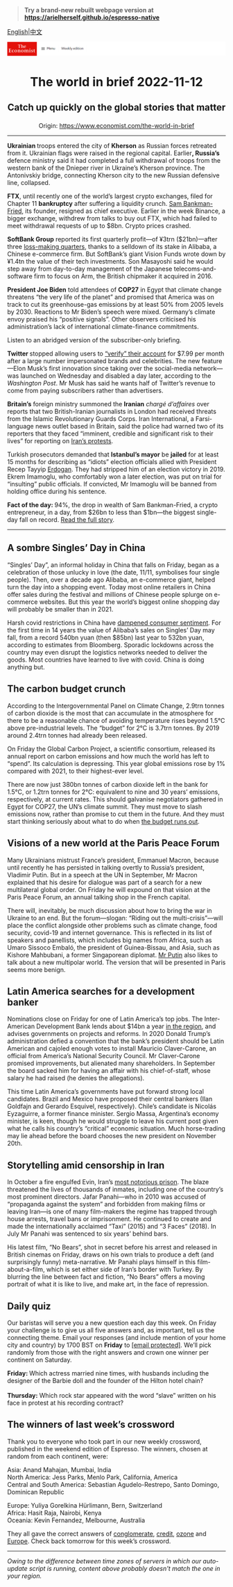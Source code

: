 > **Try a brand-new rebuilt webpage version at https://arielherself.github.io/espresso-native**

[English](https://github.com/arielherself/espresso/blob/main/README.md)|[中文](https://github-com.translate.goog/arielherself/espresso/blob/main/README.md?_x_tr_sl=en&_x_tr_tl=zh-CN&_x_tr_hl=zh-CN&_x_tr_pto=wapp)



![The Economist](menubar.png)

# <p align="center">The world in brief 2022-11-12</p>

## <p align="center">Catch up quickly on the global stories that matter</p>

<p align="center">Origin: <a href="https://www.economist.com/the-world-in-brief">https://www.economist.com/the-world-in-brief</a><hr>

<strong>Ukrainian </strong>troops entered the city of <strong>Kherson</strong> as Russian forces retreated from it. Ukrainian flags were raised in the regional capital. Earlier<strong>, Russia’s </strong>defence ministry said it had completed a full withdrawal of troops from the western bank of the Dnieper river in Ukraine’s Kherson province. The Antonivskiy bridge, connecting Kherson city to the new Russian defensive line, collapsed.

<strong>FTX</strong>, until recently one of the world’s largest crypto exchanges, filed for Chapter 11 <strong>bankruptcy</strong> after suffering a liquidity crunch. [Sam Bankman-Fried](https://www.economist.com/finance-and-economics/2022/11/09/the-spectacular-fall-of-ftx-and-sam-bankman-fried), its founder, resigned as chief executive. Earlier in the week Binance, a bigger exchange, withdrew from talks to buy out FTX, which had failed to meet withdrawal requests of up to $8bn. Crypto prices crashed.

<strong>SoftBank Group</strong> reported its first quarterly profit—of ¥3trn ($21bn)—after three [loss-making quarters](https://www.economist.com/business/2022/05/16/after-a-bruising-year-softbank-braces-for-more-pain), thanks to a selldown of its stake in Alibaba, a Chinese e-commerce firm. But SoftBank’s giant Vision Funds wrote down by ¥1.4tn the value of their tech investments. Son Masayoshi said he would step away from day-to-day management of the Japanese telecoms-and-software firm to focus on Arm, the British chipmaker it acquired in 2016.

<strong>President Joe Biden</strong> told attendees of <strong>COP27</strong> in Egypt that climate change threatens “the very life of the planet” and promised that America was on track to cut its greenhouse-gas emissions by at least 50% from 2005 levels by 2030. Reactions to Mr Biden’s speech were mixed. Germany’s climate envoy praised his “positive signals”. Other observers criticised his administration’s lack of international climate-finance commitments.

Listen to an abridged version of the subscriber-only briefing.

<strong>Twitter </strong>stopped allowing users to [“verify” their account](https://www.economist.com/business/2022/11/03/will-people-pay-8-a-month-for-twitter) for $7.99 per month after a large number impersonated brands and celebrities. The new feature—Elon Musk’s first innovation since taking over the social-media network—was launched on Wednesday and disabled a day later, according to the <em>Washington Post</em>. Mr Musk has said he wants half of Twitter’s revenue to come from paying subscribers rather than advertisers.

<strong>Britain’s</strong> foreign ministry summoned the <strong>Iranian</strong> <em>chargé d’affaires</em> over reports that two British-Iranian journalists in London had received threats from the Islamic Revolutionary Guards Corps. Iran International, a Farsi-language news outlet based in Britain, said the police had warned two of its reporters that they faced “imminent, credible and significant risk to their lives” for reporting on [Iran’s protests](https://www.economist.com/middle-east-and-africa/2022/10/12/despite-lethal-repression-irans-protests-continue).

Turkish prosecutors demanded that <strong>Istanbul’s mayor</strong> be <strong>jailed</strong> for at least 15 months for describing as “idiots” election officials allied with President Recep Tayyip [Erdogan](https://www.economist.com/culture/2022/11/03/recep-tayyip-erdogan-has-given-istanbul-a-controversial-makeover). They had stripped him of an election victory in 2019. Ekrem Imamoglu, who comfortably won a later election, was put on trial for “insulting” public officials. If convicted, Mr Imamoglu will be banned from holding office during his sentence.

<strong>Fact of the day: </strong>94%, the drop in wealth of Sam Bankman-Fried, a crypto entrepreneur, in a day, from $26bn to less than $1bn—the biggest single-day fall on record. [Read the full story](https://www.economist.com/finance-and-economics/2022/11/09/the-spectacular-fall-of-ftx-and-sam-bankman-fried).

----------

## A sombre Singles’ Day in China

“Singles’ Day”, an informal holiday in China that falls on Friday, began as a celebration of those unlucky in love (the date, 11/11, symbolises four single people). Then, over a decade ago Alibaba, an e-commerce giant, helped turn the day into a shopping event. Today most online retailers in China offer sales during the festival and millions of Chinese people splurge on e-commerce websites. But this year the world’s biggest online shopping day will probably be smaller than in 2021.

Harsh covid restrictions in China have [dampened consumer sentiment](https://www.economist.com/china/2022/06/09/it-will-take-time-for-chinas-consumers-to-recover-from-lockdown). For the first time in 14 years the value of Alibaba’s sales on Singles’ Day may fall, from a record 540bn yuan (then $85bn) last year to 532bn yuan, according to estimates from Bloomberg. Sporadic lockdowns across the country may even disrupt the logistics networks needed to deliver the goods. Most countries have learned to live with covid. China is doing anything but. 

## The carbon budget crunch

According to the Intergovernmental Panel on Climate Change, 2.9trn tonnes of carbon dioxide is the most that can accumulate in the atmosphere for there to be a reasonable chance of avoiding temperature rises beyond 1.5°C above pre-industrial levels. The “budget” for 2°C is 3.7trn tonnes. By 2019 around 2.4trn tonnes had already been released. 

On Friday the Global Carbon Project, a scientific consortium, released its annual report on carbon emissions and how much the world has left to “spend”. Its calculation is depressing. This year global emissions rose by 1% compared with 2021, to their highest-ever level. 

There are now just 380bn tonnes of carbon dioxide left in the bank for 1.5°C, or 1.2trn tonnes for 2°C: equivalent to nine and 30 years’ emissions, respectively, at current rates. This should galvanise negotiators gathered in Egypt for COP27, the UN’s climate summit. They must move to slash emissions now, rather than promise to cut them in the future. And they must start thinking seriously about what to do when [the budget runs out](https://www.economist.com/interactive/briefing/2022/11/05/the-world-is-going-to-miss-the-totemic-1-5c-climate-target).

## Visions of a new world at the Paris Peace Forum

Many Ukrainians mistrust France’s president, Emmanuel Macron, because until recently he has persisted in talking overtly to Russia’s president, Vladimir Putin. But in a speech at the UN in September, Mr Macron explained that his desire for dialogue was part of a search for a new multilateral global order. On Friday he will expound on that vision at the Paris Peace Forum, an annual talking shop in the French capital.

There will, inevitably, be much discussion about how to bring the war in Ukraine to an end. But the forum—slogan: “Riding out the multi-crisis”—will place the conflict alongside other problems such as climate change, food security, covid-19 and internet governance. This is reflected in its list of speakers and panellists, which includes big names from Africa, such as Umaro Sissoco Embaló, the president of Guinea-Bissau, and Asia, such as Kishore Mahbubani, a former Singaporean diplomat. [Mr Putin](https://www.economist.com/interactive/international/2022/10/24/vladimir-putin-is-dragging-the-world-back-to-a-bloodier-time) also likes to talk about a new multipolar world. The version that will be presented in Paris seems more benign.

## Latin America searches for a development banker

Nominations close on Friday for one of Latin America’s top jobs. The Inter-American Development Bank lends about $14bn a year [in the region](https://www.economist.com/special-report/2022/06/16/a-region-that-seems-unable-to-reach-its-potential), and advises governments on projects and reforms. In 2020 Donald Trump’s administration defied a convention that the bank’s president should be Latin American and cajoled enough votes to install Mauricio Claver-Carone, an official from America’s National Security Council. Mr Claver-Carone promised improvements, but alienated many shareholders. In September the board sacked him for having an affair with his chief-of-staff, whose salary he had raised (he denies the allegations).   
  
 This time Latin America’s governments have put forward strong local candidates. Brazil and Mexico have proposed their central bankers (Ilan Goldfajn and Gerardo Esquivel, respectively). Chile’s candidate is Nicolás Eyzaguirre, a former finance minister. Sergio Massa, Argentina’s economy minister, is keen, though he would struggle to leave his current post given what he calls his country’s “critical” economic situation. Much horse-trading may lie ahead before the board chooses the new president on November 20th.

## Storytelling amid censorship in Iran

In October a fire engulfed Evin, Iran’s [most notorious prison](https://www.economist.com/middle-east-and-africa/2022/10/18/irans-protests-spread-as-a-notorious-prison-burns). The blaze threatened the lives of thousands of inmates, including one of the country’s most prominent directors. Jafar Panahi—who in 2010 was accused of “propaganda against the system” and forbidden from making films or leaving Iran—is one of many film-makers the regime has trapped through house arrests, travel bans or imprisonment. He continued to create and made the internationally acclaimed “Taxi” (2015) and “3 Faces” (2018). In July Mr Panahi was sentenced to six years’ behind bars.

His latest film, “No Bears”, shot in secret before his arrest and released in British cinemas on Friday, draws on his own trials to produce a deft (and surprisingly funny) meta-narrative. Mr Panahi plays himself in this film-about-a-film, which is set either side of Iran’s border with Turkey. By blurring the line between fact and fiction, “No Bears” offers a moving portrait of what it is like to live, and make art, in the face of repression.

## Daily quiz

Our baristas will serve you a new question each day this week. On Friday your challenge is to give us all five answers and, as important, tell us the connecting theme. Email your responses (and include mention of your home city and country) by 1700 BST on <strong>Friday</strong> to [<span class="__cf_email__" data-cfemail="2e7f5b47546b5d5e5c4b5d5d416e4b4d41404143475d5a004d4143">[email&#160;protected]</span>](https://mail.google.com/mail/?view=cm&amp;fs=1&amp;tf=1&amp;to=QuizEspresso@economist.com). We’ll pick randomly from those with the right answers and crown one winner per continent on Saturday.  
  
<strong>Friday: </strong>Which actress married nine times, with husbands including the designer of the Barbie doll and the founder of the Hilton hotel chain?  
<strong>  
 Thursday:</strong> Which rock star appeared with the word “slave” written on his face in protest at his recording contract?

## The winners of last week’s crossword

Thank you to everyone who took part in our new weekly crossword, published in the weekend edition of Espresso. The winners, chosen at random from each continent, were:   
  
 Asia: Anand Mahajan, Mumbai, India  
 North America: Jess Parks, Menlo Park, California, America  
 Central and South America: Sebastian Agudelo-Restrepo, Santo Domingo, Dominican Republic  
  
 Europe: Yuliya Gorelkina Hürlimann, Bern, Switzerland   
 Africa: Hasit Raja, Nairobi, Kenya  
 Oceania: Kevin Fernandez, Melbourne, Australia  
  
 They all gave the correct answers of [conglomerate](https://www.economist.com/leaders/2022/11/03/big-tech-big-trouble), [credit](https://www.economist.com/the-americas/2022/11/03/lulas-foreign-policy-ambitions-will-be-tempered-by-circumstances), [ozone](https://www.economist.com/science-and-technology/2022/11/02/americas-defence-department-is-looking-for-rogue-geoengineers) and [Europe](https://www.economist.com/finance-and-economics/2022/11/03/even-recession-may-not-bring-down-europes-inflation). Check back tomorrow for this week’s crossword.

----------

*Owing to the difference between time zones of servers in which our auto-update script is running, content above probably doesn't match the one in your region.*
